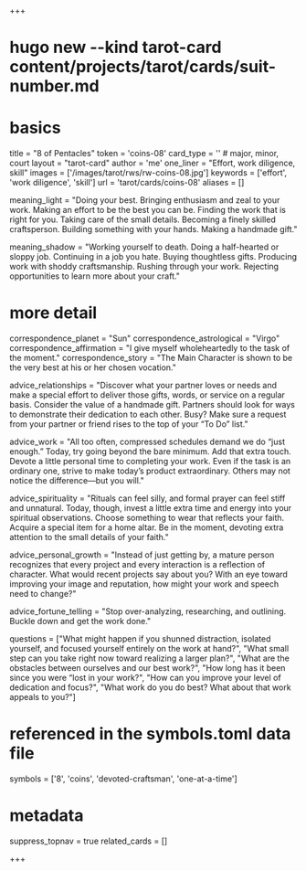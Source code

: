 +++
# hugo new --kind tarot-card content/projects/tarot/cards/suit-number.md
# basics
title     		 = "8 of Pentacles"
token					 = 'coins-08'
card_type			 = '' # major, minor, court
layout				 = "tarot-card"
author    		 = 'me'
one_liner 		 = "Effort, work diligence, skill"
images				 = ['/images/tarot/rws/rw-coins-08.jpg']
keywords			 = ['effort', 'work diligence', 'skill']
url						 = 'tarot/cards/coins-08'
aliases				 = []

meaning_light  = "Doing your best. Bringing enthusiasm and zeal to your work. Making an effort to be the best you can be. Finding the work that is right for you. Taking care of the small details. Becoming a finely skilled craftsperson. Building something with your hands. Making a handmade gift."

meaning_shadow = "Working yourself to death. Doing a half-hearted or sloppy job. Continuing in a job you hate. Buying thoughtless gifts. Producing work with shoddy craftsmanship. Rushing through your work. Rejecting opportunities to learn more about your craft."


# more detail
correspondence_planet 			= "Sun"
correspondence_astrological = "Virgo"
correspondence_affirmation  = "I give myself wholeheartedly to the task of the moment."
correspondence_story 				= "The Main Character is shown to be the very best at his or her chosen vocation."

advice_relationships 	 = "Discover what your partner loves or needs and make a special effort to deliver those gifts, words, or service on a regular basis. Consider the value of a handmade gift. Partners should look for ways to demonstrate their dedication to each other. Busy? Make sure a request from your partner or friend rises to the top of your “To Do” list."

advice_work 					 = "All too often, compressed schedules demand we do “just enough.” Today, try going beyond the bare minimum. Add that extra touch. Devote a little personal time to completing your work. Even if the task is an ordinary one, strive to make today’s product extraordinary. Others may not notice the difference—but you will."

advice_spirituality 	 = "Rituals can feel silly, and formal prayer can feel stiff and unnatural. Today, though, invest a little extra time and energy into your spiritual observations. Choose something to wear that reflects your faith. Acquire a special item for a home altar. Be in the moment, devoting extra attention to the small details of your faith."

advice_personal_growth = "Instead of just getting by, a mature person recognizes that every project and every interaction is a reflection of character. What would recent projects say about you? With an eye toward improving your image and reputation, how might your work and speech need to change?"

advice_fortune_telling = "Stop over-analyzing, researching, and outlining. Buckle down and get the work done."

questions	= ["What might happen if you shunned distraction, isolated yourself, and focused yourself entirely on the work at hand?", "What small step can you take right now toward realizing a larger plan?", "What are the obstacles between ourselves and our best work?", "How long has it been since you were “lost in your work?", "How can you improve your level of dedication and focus?", "What work do you do best? What about that work appeals to you?"]

# referenced in the symbols.toml data file
symbols	  = ['8', 'coins', 'devoted-craftsman', 'one-at-a-time']

# metadata
suppress_topnav = true
related_cards 	= []

+++